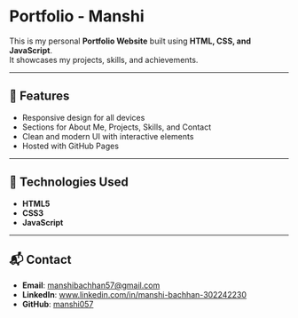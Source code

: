# Portfolio - Manshi

This is my personal **Portfolio Website** built using **HTML, CSS, and JavaScript**.  
It showcases my projects, skills, and achievements.


---

## 📌 Features
- Responsive design for all devices
- Sections for About Me, Projects, Skills, and Contact
- Clean and modern UI with interactive elements
- Hosted with GitHub Pages

---

## 🚀 Technologies Used
- **HTML5**
- **CSS3**
- **JavaScript**

---



## 📬 Contact
- **Email**: manshibachhan57@gmail.com
- **LinkedIn**: www.linkedin.com/in/manshi-bachhan-302242230 
- **GitHub**: [manshi057](https://github.com/manshi057)

